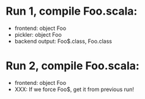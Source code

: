# Run 1, compile Foo.scala:
- frontend: object Foo
- pickler: object Foo
- backend output: Foo$.class, Foo.class

# Run 2, compile Foo.scala:
- frontend: object Foo
- XXX: If we force Foo$, get it from previous run!

